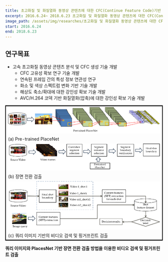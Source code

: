 ```yaml
---
title: 초고화질 및 화질열화 동영상 콘텐츠에 대한 CFC(Continue Feature Code)기반 실시간 보호-필터링 및 검색 SW 플랫폼 기술 개발
excerpt: 2016.6.24~ 2018.6.23 초고화질 및 화질열화 동영상 콘텐츠에 대한 CFC(Continue Feature Code)기반 실시간 보호-필터링 및 검색 SW 플랫폼 기술 개발, 중소기업청
image_path: /assets/img/researches/초고화질 및 화질열화 동영상 콘텐츠에 대한 CFC(Continue Feature Code)기반 실시간 보호-필터링 및 검색 SW 플랫폼 기술 개발/image.png
start: 2016.6.24
end: 2018.6.23
---
```


## 연구목표
- 고속 초고화질 동영상 콘텐츠 분석 및 CFC 생성 기술 개발
    * CFC 고유성 확보 연구 기술 개발
    * 연속된 프레임 간의 특성 정보 연관성 연구
    * 화소 및 색상 스펙트럼 변화 기반 기술 개발
    * 해상도 축소/확대에 대한 강인성 확보 기술 개발
    * AVC/H.264 코덱 기반 화질열화(압축)에 대한 강인성 확보 기술 개발

<table style="border: 2px solid black">
    <tbody>
        <tr>
            <td>
                <img src="/assets/img/researches/초고화질 및 화질열화 동영상 콘텐츠에 대한 CFC(Continue Feature Code)기반 실시간 보호-필터링 및 검색 SW 플랫폼 기술 개발/image.png" />
            </td>
        </tr>
        <tr>
            <td>(a) Pre-trained PlaceNet</td>
        </tr>
        <tr>
            <td>
                <img src="/assets/img/researches/초고화질 및 화질열화 동영상 콘텐츠에 대한 CFC(Continue Feature Code)기반 실시간 보호-필터링 및 검색 SW 플랫폼 기술 개발/image-1.png" />
            </td>
        </tr>
        <tr>
            <td>(b) 장면 전환 검출</td>
        </tr>
        <tr>
            <td>
                <img src="/assets/img/researches/초고화질 및 화질열화 동영상 콘텐츠에 대한 CFC(Continue Feature Code)기반 실시간 보호-필터링 및 검색 SW 플랫폼 기술 개발/image-2.png" />
            </td>
        </tr>
        <tr>
            <td>(c) 쿼리 이미지 기반의 비디오 검색 및 핑거프린트 검출 </td>
        </tr>
    </tbody>
</table>
<b>쿼리 이미지와 PlacesNet 기반 장면 전환 검출 방법을 이용한 비디오 검색 및 핑거프린트 검출</b>
